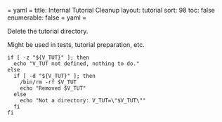 = yaml =
title: Internal Tutorial Cleanup
layout: tutorial
sort: 98
toc: false
enumerable: false
= yaml =

Delete the tutorial directory.

Might be used in tests, tutorial preparation, etc.

<!-- @deleteTutdirContent @test @completer -->
```
if [ -z "${V_TUT}" ]; then
  echo "V_TUT not defined, nothing to do."
else
  if [ -d "${V_TUT}" ]; then
    /bin/rm -rf $V_TUT
    echo "Removed $V_TUT"
  else
    echo "Not a directory: V_TUT=\"$V_TUT\""
  fi
fi
```
